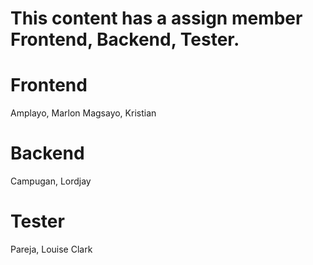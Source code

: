 # This content has a assign member Frontend, Backend, Tester.

# Frontend

Amplayo, Marlon
Magsayo, Kristian

# Backend

Campugan, Lordjay

# Tester

Pareja, Louise Clark